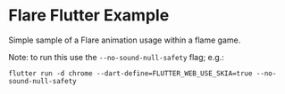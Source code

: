 # Flare Flutter Example

Simple sample of a Flare animation usage within a flame game.

Note: to run this use the `--no-sound-null-safety` flag; e.g.:

```console
flutter run -d chrome --dart-define=FLUTTER_WEB_USE_SKIA=true --no-sound-null-safety
```
